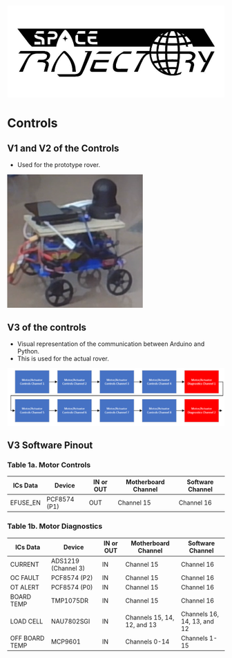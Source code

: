 <img src="https://github.com/TjadenWright/NASA_BTI/blob/main/Media/Space Trajectory logo.jpg" alt="Space Trajectory" title="Space Trajectory" />

# Controls
## V1 and V2 of the Controls
* Used for the prototype rover.
<img src="https://github.com/TjadenWright/NASA_BTI/blob/main/Media/prototype rover.png" alt="prototype rover" title="prototype rover" />

## V3 of the controls
* Visual representation of the communication between Arduino and Python.
* This is used for the actual rover.
<img src="https://github.com/TjadenWright/NASA_BTI/blob/main/Media/controls_architecture.png" alt="Controls Architecture" title="Controls Architecture" />

## V3 Software Pinout
### Table 1a. Motor Controls
| ICs Data  | Device | IN or OUT | Motherboard Channel | Software Channel |
| ----------| ------ |-----------| ------------------- | ---------------- |
| EFUSE_EN | PCF8574 (P1) |	OUT	| Channel 15 | Channel 16 |

### Table 1b. Motor Diagnostics
| ICs Data  | Device | IN or OUT | Motherboard Channel | Software Channel |
| ----------| ------ |-----------| ------------------- | ---------------- |
| CURRENT |	ADS1219 (Channel 3)	| IN |	Channel 15	| Channel 16 |
| OC FAULT | PCF8574 (P2) |	IN |	Channel 15 | Channel 16 |
| OT ALERT	| PCF8574 (P0) | IN | Channel 15 | Channel 16 |
| BOARD TEMP | TMP1075DR | IN |Channel 15 |Channel 16 |
| LOAD CELL	| NAU7802SGI | IN | Channels 15, 14, 12, and 13 | Channels 16, 14, 13, and 12 |
| OFF BOARD TEMP | MCP9601 | IN | Channels 0-14 | Channels 1-15 |






